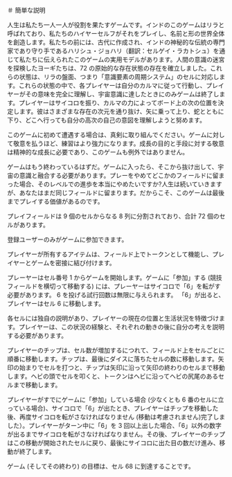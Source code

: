 ＃ 簡単な説明

人生は私たち一人一人が役割を果たすゲームです。インドのこのゲームはリラと呼ばれており、私たちのハイヤーセルフがそれをプレイし、名前と形の世界全体を創造します。私たちの前には、古代に作成され、インドの神秘的な伝統の専門家であり守り手であるハリシュ・ジョハリ（翻訳：セルゲイ・ラカトシュ）を通じて私たちに伝えられたこのゲームの実用モデルがあります。人間の意識の迷宮を探検したヨーギたちは、72 の原始的な存在状態の存在を確立しました。これらの状態は、リラの盤面、つまり「意識要素の周期システム」のセルに対応します。これらの状態の中で、各プレイヤーは自分のカルマに従って行動し、プレイヤーがその意味を完全に理解し、宇宙意識に達したときにのみゲームは終了します。プレイヤーはサイコロを振り、カルマの力によってボード上の次の位置を決定します。彼はさまざまな存在の次元を通り抜け、矢に乗って上り、蛇とともに下り、どこへ行っても自分の高次の自己の意図を理解しようと努めます。

このゲームに初めて遭遇する場合は、真剣に取り組んでください。ゲームに対して敬意を払うほど、練習はより強力になります。成長の目的と手段に対する敬意は精神的な成長に必要であり、このゲームも例外ではありません。

ゲームはもう終わっているはずだ。ゲームに入ったら、そこから抜け出して、宇宙の意識と融合する必要があります。プレーをやめてどこかのフィールドに留まった場合、そのレベルでの進歩を本当にやめたいですか?人生は続いていきますが、あなたはまだ同じフィールドに留まります。だからこそ、このゲームは最後までプレイする価値があるのです。

プレイフィールドは 9 個のセルからなる 8 列に分割されており、合計 72 個のセルがあります。

登録ユーザーのみがゲームに参加できます。

プレイヤーが所有するアイテムは、フィールド上でトークンとして機能し、プレイヤーとゲームを密接に結び付けます。

プレーヤーはセル番号 1 からゲームを開始します。ゲームに「参加」する (競技フィールドを横切って移動する) には、プレーヤーはサイコロで「6」を転がす必要があります。 6 を投げる試行回数は無限に与えられます。 「6」が出ると、プレイヤーはセル 6 に移動します。

各セルには独自の説明があり、プレイヤーの現在の位置と生活状況を特徴づけます。プレイヤーは、この状況の経験と、それぞれの動きの後に自分の考えを説明する必要があります。

プレイヤーのチップは、セル数が増加するにつれて、フィールド上をセルごとに順番に移動します。チップは、最後にダイスに落ちたセルの数に移動します。矢印の始まりでセルを打つと、チップは矢印に沿って矢印の終わりのセルまで移動します。ヘビの頭でセルを叩くと、トークンはヘビに沿ってヘビの尻尾のあるセルまで移動します。

プレイヤーがすでにゲームに「参加」している場合 (少なくとも 6 番のセルに立っている場合)、サイコロで「6」が出たとき、プレイヤーはチップを移動した後、再度サイコロを転がさなければなりません (移動は考慮されません)完了しました）。プレイヤーがターン中に「6」を 3 回以上出した場合、「6」以外の数字が出るまでサイコロを転がさなければなりません。その後、プレイヤーのチップはこの移動が開始されたセルに戻り、最後にサイコロに出た目の数だけ進み、移動が終了します。

ゲーム (そしてその終わり) の目標は、セル 68 に到達することです。

